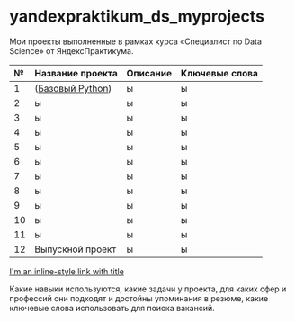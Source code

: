 # yandexpraktikum_ds_myprojects
Мои проекты выполненные в рамках курса «Специалист по Data Science» от ЯндексПрактикума.

| № | Название проекта | Описание | Ключевые слова |
| :-------------------- | :-------------------- | :-------------------- | :-------------------- |
|1 |([Базовый Python](https://github.com/IvanSuhopyatkin/yandex_praktikum_ds_myprojects/tree/main/1.%D0%91%D0%B0%D0%B7%D0%BE%D0%B2%D1%8B%D0%B9%20Python)) | ы | ы |
|2 | ы | ы | ы |
|3 | ы | ы | ы |
|4 | ы | ы | ы |
|5 | ы | ы | ы |
|6 | ы | ы | ы |
|7 | ы | ы | ы |
|8 | ы | ы | ы |
|9 | ы | ы | ы |
|10 | ы | ы | ы |
|11 | ы | ы | ы |
|12 | Выпускной проект | ы | ы |

[I'm an inline-style link with title](https://www.google.com "Google's Homepage")



Какие навыки используются,
какие задачи у проекта,
для каких сфер и профессий они подходят и достойны упоминания в резюме,
какие ключевые слова использовать для поиска вакансий.

